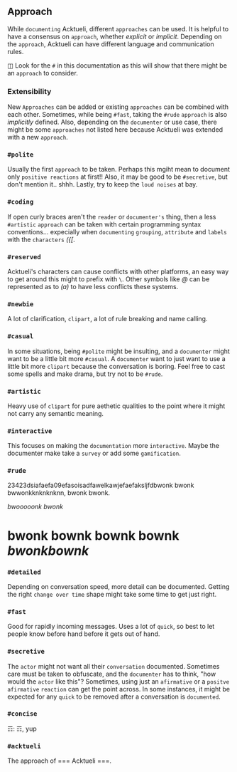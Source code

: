 ## Approach
While `documenting` Acktueli, different `approaches` can be used.  It is helpful to have a consensus on `approach`, whether  _explicit_ or _implicit_.  Depending on the `approach`, Acktueli can have different language and communication rules.

◫ Look for the `#` in this documentation as this will show that there might be an `approach` to consider.

### Extensibility
New `Approaches` can be added or existing `approaches` can be combined with each other.  Sometimes, while being `#fast`, taking the `#rude` `approach` is also _implicitly_ defined.    Also, depending on the `documenter` or use case, there might be some `approaches` not listed here because Acktueli was extended with a new `approach`.

### `#polite`
Usually the first `approach` to be taken.  Perhaps this mgiht mean to document only `positive reactions` at first!!  Also, it may be good to be `#secretive`, but don't mention it.. shhh.  Lastly, try to keep the `loud noises` at bay.

### `#coding`
If open curly braces aren't the `reader` or `documenter's` thing, then a less `#artistic` `approach` can be taken with certain programming syntax conventions... expecially when `documenting` `grouping`, `attribute` and `labels` with the `characters` _({[_.

### `#reserved`
Acktueli's characters can cause conflicts with other platforms, an easy way to get around this might to prefix with `\`.  Other symbols like _@_ can be represented as to _(a)_ to have less conflicts these systems.

### `#newbie`
A lot of clarification, `clipart`, a lot of rule breaking and name calling.

### `#casual` 
In some situations, being `#polite` might be insulting, and a `documenter` might want to be a little bit more `#casual`.  A `documenter` want to just want to use a little bit more `clipart` because the conversation is boring.  Feel free to cast some spells and make drama, but try not to be `#rude`.

### `#artistic`
Heavy use of `clipart` for pure aethetic qualities to the point where it might not carry any semantic meaning.

### `#interactive`
This focuses on making the `documentation` more `interactive`.  Maybe the documenter make take a `survey` or add some `gamification`.

### `#rude`
23423dsiafaefa09efasoisadfawelkawjefaefaksljfdbwonk bwonk bwwonkknknknknn, bwonk bwonk.

*bwooooonk bwonk*

# bwonk bownk bownk bownk *bwonkbownk*

### `#detailed`
Depending on conversation speed, more detail can be documented.  Getting the right `change over time` shape might take some time to get just right.

### `#fast`
Good for rapidly incoming messages.  Uses a lot of `quick`, so best to let people know before hand before it gets out of hand.

### `#secretive`
The `actor` might not want all their `conversation` documented.  Sometimes care must be taken to obfuscate, and the `documenter` has to think, "how would the `actor` like this"?  Sometimes, using just an `afirmative` or a `positve afirmative` `reaction` can get the point across.  In some instances, it might be expected for any `quick` to be removed after a conversation is `documented`.

### `#concise`
☶: ☶, yup

### `#acktueli`
The approach of === Acktueli ===.